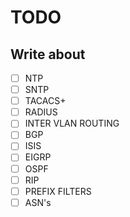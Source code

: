 # TODO

## Write about
- [ ] NTP
- [ ] SNTP
- [ ] TACACS+
- [ ] RADIUS
- [ ] INTER VLAN ROUTING
- [ ] BGP
- [ ] ISIS
- [ ] EIGRP
- [ ] OSPF
- [ ] RIP
- [ ] PREFIX FILTERS
- [ ] ASN's
